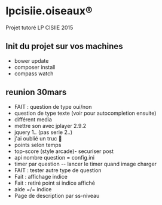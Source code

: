 # lpcisiie.oiseaux:registered:
Projet tutoré LP CISIIE 2015


## Init du projet sur vos machines

* bower update
* composer install
* compass watch


## reunion 30mars

* FAIT : question de type oui/non
* question de type texte (voir pour autocompletion ensuite)
* différent media
* mettre son avec jplayer 2.9.2
* jquery 1.*.* (pas serie 2.*.*)
* j'ai oublié un truc :poop:
* points selon temps
* top-score (style arcade)- securiser post
* api nombre question = config.ini
* timer par question -- lancer le timer quand image charger
* FAIT : tester autre type de question
* Fait : affichage indice
* Fait : retiré point si indice affiché
* aide =/= indice
* Page de description par ss-niveau
